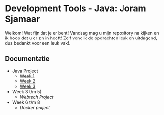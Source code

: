 # Development Tools - Java: Joram Sjamaar
Welkom! Wat fijn dat je er bent! Vandaag mag u mijn repository na kijken en ik hoop dat u er zin in heeft!
Zelf vond ik de opdrachten leuk en uitdagend, dus bedankt voor een leuk vak!.

## Documentatie
 * Java Project
   * [Week 1](docs/week1.md)
   * [Week 2](docs/week2.md)
   * [Week 3](docs/week3.md)
 * Week 3 t/m 5)
   * _Webtech Project_
 * Week 6 t/m 8
   * _Docker project_